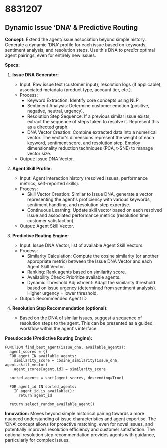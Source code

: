 # 8831207

## Dynamic Issue ‘DNA’ & Predictive Routing

**Concept:** Extend the agent/issue association beyond simple history. Generate a dynamic ‘DNA’ profile for each issue based on keywords, sentiment analysis, and resolution steps.  Use this DNA to *predict* optimal agent pairings, even for entirely new issues.

**Specs:**

1.  **Issue DNA Generator:**
    *   Input: Raw issue text (customer input), resolution logs (if applicable), associated metadata (product type, account tier, etc.).
    *   Process:
        *   Keyword Extraction: Identify core concepts using NLP.
        *   Sentiment Analysis: Determine customer emotion (positive, negative, neutral, urgency).
        *   Resolution Step Sequence: If a previous similar issue exists, extract the sequence of steps taken to resolve it.  Represent this as a directed graph.
        *   DNA Vector Creation: Combine extracted data into a numerical vector.  The vector's dimensions represent the weight of each keyword, sentiment score, and resolution step.  Employ dimensionality reduction techniques (PCA, t-SNE) to manage vector size.
    *   Output:  Issue DNA Vector.

2.  **Agent Skill Profile:**
    *   Input: Agent interaction history (resolved issues, performance metrics, self-reported skills).
    *   Process:
        *   Skill Vector Creation: Similar to Issue DNA, generate a vector representing the agent's proficiency with various keywords, sentiment handling, and resolution step expertise.
        *   Continuous Learning: Update skill vector based on each resolved issue and associated performance metrics (resolution time, customer satisfaction).
    *   Output: Agent Skill Vector.

3.  **Predictive Routing Engine:**
    *   Input: Issue DNA Vector, list of available Agent Skill Vectors.
    *   Process:
        *   Similarity Calculation: Compute the cosine similarity (or another appropriate metric) between the Issue DNA Vector and each Agent Skill Vector.
        *   Ranking: Rank agents based on similarity score.
        *   Availability Check: Prioritize available agents.
        *   Dynamic Threshold Adjustment: Adapt the similarity threshold based on issue urgency (determined from sentiment analysis). Higher urgency = lower threshold.
    *   Output:  Recommended Agent ID.

4.  **Resolution Step Recommendation (optional):**
    *   Based on the DNA of similar issues, suggest a sequence of resolution steps to the agent.  This can be presented as a guided workflow within the agent's interface.

**Pseudocode (Predictive Routing Engine):**

```
FUNCTION find_best_agent(issue_dna, available_agents):
  agent_scores = {}
  FOR agent IN available_agents:
    similarity_score = cosine_similarity(issue_dna, agent.skill_vector)
    agent_scores[agent.id] = similarity_score

  sorted_agents = sort(agent_scores, descending=True)

  FOR agent_id IN sorted_agents:
    IF agent_id.is_available():
      return agent_id

  return select_random_available_agent()
```

**Innovation:** Moves beyond simple historical pairing towards a more nuanced understanding of issue characteristics and agent expertise.  The ‘DNA’ concept allows for proactive matching, even for novel issues, and potentially improves resolution efficiency and customer satisfaction. The optional resolution step recommendation provides agents with guidance, particularly for complex issues.